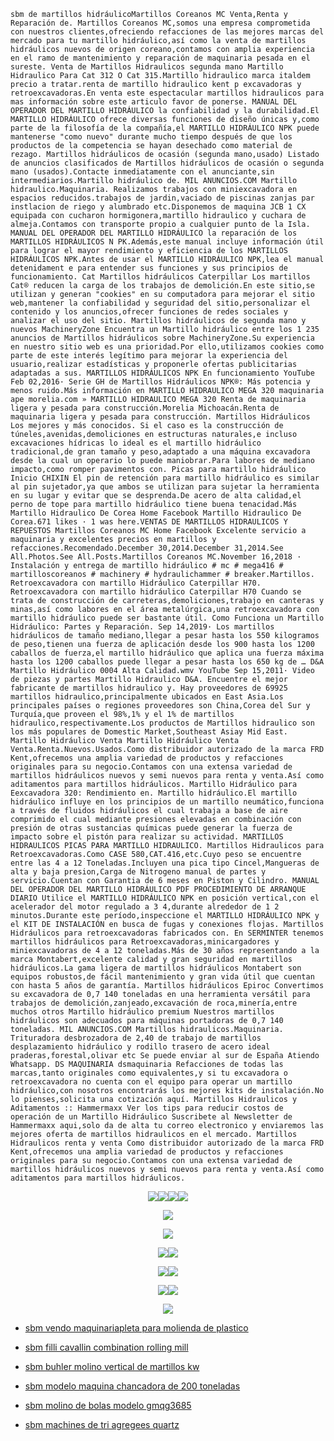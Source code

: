 
```
sbm de martillos hidráulicoMartillos Coreanos MC Venta,Renta y Reparación de. Martillos Coreanos MC,somos una empresa comprometida con nuestros clientes,ofreciendo refacciones de las mejores marcas del mercado para tu martillo hidráulico,así como la venta de martillos hidráulicos nuevos de origen coreano,contamos con amplia experiencia en el ramo de mantenimiento y reparación de maquinaria pesada en el sureste. Venta de Martillos Hidraulicos segunda mano Martillo Hidraulico Para Cat 312 O Cat 315.Martillo hidraulico marca italdem precio a tratar.renta de martillo hidraulico kent p excavadoras y retroexcavadoras.En venta este espectacular martillos hidraulicos para mas información sobre este articulo favor de ponerse. MANUAL DEL OPERADOR DEL MARTILLO HIDRÁULICO la confiabilidad y la durabilidad.El MARTILLO HIDRÁULICO ofrece diversas funciones de diseño únicas y,como parte de la filosofía de la compañía,el MARTILLO HIDRÁULICO NPK puede mantenerse "como nuevo" durante mucho tiempo después de que los productos de la competencia se hayan desechado como material de rezago. Martillos hidráulicos de ocasión (segunda mano,usado) Listado de anuncios clasificados de Martillos hidráulicos de ocasión o segunda mano (usados).Contacte inmediatamente con el anunciante,sin intermediarios.Martillo hidráulico de. MIL ANUNCIOS.COM Martillo hidraulico.Maquinaria. Realizamos trabajos con miniexcavadora en espacios reducidos.trabajos de jardin,vaciado de piscinas zanjas par instlacion de riego y alumbrado etc.Disponemos de maquina JCB 1 CX equipada con cucharon hormigonera,martillo hidraulico y cuchara de almeja.Contamos con transporte propio a cualquier punto de la Isla. MANUAL DEL OPERADOR DEL MARTILLO HIDRÁULICO la reparación de los MARTILLOS HIDRÁULICOS N PK.Además,este manual incluye información útil para lograr el mayor rendimiento y eficiencia de los MARTILLOS HIDRÁULICOS NPK.Antes de usar el MARTILLO HIDRÁULICO NPK,lea el manual detenidament e para entender sus funciones y sus principios de funcionamiento. Cat Martillos hidráulicos Caterpillar Los martillos Cat® reducen la carga de los trabajos de demolición.En este sitio,se utilizan y generan "cookies" en su computadora para mejorar el sitio web,mantener la confiabilidad y seguridad del sitio,personalizar el contenido y los anuncios,ofrecer funciones de redes sociales y analizar el uso del sitio. Martillos hidráulicos de segunda mano y nuevos MachineryZone Encuentra un Martillo hidráulico entre los 1 235 anuncios de Martillos hidráulicos sobre MachineryZone.Su experiencia en nuestro sitio web es una prioridad.Por ello,utilizamos cookies como parte de este interés legítimo para mejorar la experiencia del usuario,realizar estadísticas y proponerle ofertas publicitarias adaptadas a sus. MARTILLOS HIDRÁULICOS NPK En funcionamiento YouTube Feb 02,2016· Serie GH de Martillos Hidráulicos NPK®: Más potencia y menos ruido.Más información en MARTILLO HIDRAULICO MEGA 320 maquinaria ape morelia.com » MARTILLO HIDRAULICO MEGA 320 Renta de maquinaria ligera y pesada para construcción.Morelia Michoacán.Renta de maquinaria ligera y pesada para construcción. Martillos Hidráulicos Los mejores y más conocidos. Si el caso es la construcción de túneles,avenidas,demoliciones en estructuras naturales,e incluso excavaciones hídricas lo ideal es el martillo hidráulico tradicional,de gran tamaño y peso,adaptado a una máquina excavadora desde la cual un operario lo puede maniobrar.Para labores de mediano impacto,como romper pavimentos con. Picas para martillo hidráulico Inicio CHIXIN El pin de retención para martillo hidráulico es similar al pin sujetador,ya que ambos se utilizan para sujetar la herramienta en su lugar y evitar que se desprenda.De acero de alta calidad,el perno de tope para martillo hidráulico tiene buena tenacidad.Más Martillo Hidraulico De Corea Home Facebook Martillo Hidraulico De Corea.671 likes · 1 was here.VENTAS DE MARTILLOS HIDRAULICOS Y REPUESTOS Martillos Coreanos MC Home Facebook Excelente servicio a maquinaria y excelentes precios en martillos y refacciones.Recomendado.December 30,2014.December 31,2014.See All.Photos.See All.Posts.Martillos Coreanos MC.November 16,2018 · Instalación y entrega de martillo hidráulico # mc # mega416 # martilloscoreanos # machinery # hydraulichammer # breaker.Martillos. Retroexcavadora con martillo Hidráulico Caterpillar H70. Retroexcavadora con martillo hidráulico Caterpillar H70 Cuando se trata de construcción de carreteras,demoliciones,trabajo en canteras y minas,así como labores en el área metalúrgica,una retroexcavadora con martillo hidráulico puede ser bastante útil. Como Funciona un Martillo Hidráulico: Partes y Reparación. Sep 14,2019· Los martillos hidráulicos de tamaño mediano,llegar a pesar hasta los 550 kilogramos de peso,tienen una fuerza de aplicación desde los 900 hasta los 1200 caballos de fuerza,el martillo hidráulico que aplica una fuerza máxima hasta los 1200 caballos puede llegar a pesar hasta los 650 kg de … D&A Martillo Hidráulico 0004 Alta Calidad.wmv YouTube Sep 15,2011· Video de piezas y partes Martillo Hidraulico D&A. Encuentre el mejor fabricante de martillos hidraulico y. Hay proveedores de 69925 martillos hidraulico,principalmente ubicados en East Asia.Los principales países o regiones proveedores son China,Corea del Sur y Turquía,que proveen el 98%,1% y el 1% de martillos hidraulico,respectivamente.Los productos de Martillos hidraulico son los más populares de Domestic Market,Southeast Asiay Mid East. Martillo Hidráulico Venta Martillo Hidráulico Venta Venta.Renta.Nuevos.Usados.Como distribuidor autorizado de la marca FRD Kent,ofrecemos una amplia variedad de productos y refacciones originales para su negocio.Contamos con una extensa variedad de martillos hidráulicos nuevos y semi nuevos para renta y venta.Así como aditamentos para martillos hidráulicos. Martillo Hidráulico para Eexcavadora 320: Rendimiento en. Martillo hidráulico.El martillo hidráulico influye en los principios de un martillo neumático,funciona a través de fluidos hidráulicos el cual trabaja a base de aire comprimido el cual mediante presiones elevadas en combinación con presión de otras sustancias químicas puede generar la fuerza de impacto sobre el pistón para realizar su actividad. MARTILLOS HIDRAULICOS PICAS PARA MARTILLO HIDRAULICO. Martillos Hidraulicos para Retroexcavadoras.Como CASE 580,CAT.416,etc.Cuyo peso se encuentre entre las 4 a 12 Toneladas.Incluyen una pica tipo Cincel,Mangueras de alta y baja presion,Carga de Nitrogeno manual de partes y servicio.Cuentan con Garantia de 6 meses en Piston y Cilindro. MANUAL DEL OPERADOR DEL MARTILLO HIDRÁULICO PDF PROCEDIMIENTO DE ARRANQUE DIARIO Utilice el MARTILLO HIDRÁULICO NPK en posición vertical,con el acelerador del motor regulado a 3 4,durante alrededor de 1 2 minutos.Durante este período,inspeccione el MARTILLO HIDRÁULICO NPK y el KIT DE INSTALACIÓN en busca de fugas y conexiones flojas. Martillos Hidráulicos para retroexcavadoras fabricados con. En SERMINTER tenemos martillos hidráulicos para Retroexcavadoras,minicargadores y miniexcavadoras de 4 a 12 toneladas.Más de 30 años representando a la marca Montabert,excelente calidad y gran seguridad en martillos hidráulicos.La gama ligera de martillos hidráulicos Montabert son equipos robustos,de fácil mantenimiento y gran vida útil que cuentan con hasta 5 años de garantía. Martillos hidráulicos Epiroc Convertimos su excavadora de 0,7 140 toneladas en una herramienta versátil para trabajos de demolición,zanjeado,excavación de roca,minería,entre muchos otros Martillo hidráulico premium Nuestros martillos hidráulicos son adecuados para máquinas portadoras de 0,7 140 toneladas. MIL ANUNCIOS.COM Martillos hidraulicos.Maquinaria. Trituradora desbrozadora de 2,40 de trabajo de martillos desplazamiento hidráulico y rodillo trasero de acero ideal praderas,forestal,olivar etc Se puede enviar al sur de España Atiendo Whatsapp. DS MAQUINARIA dsmaquinaria Refacciones de todas las marcas,tanto originales como equivalentes,y si tu excavadora o retroexcavadora no cuenta con el equipo para operar un martillo hidráulico,con nosotros encontrarás los mejores kits de instalación.No lo pienses,solicita una cotización aquí. Martillos Hidraulicos y Aditamentos :: Hammermaxx Ver los tips para reducir costos de operación de un Martillo Hidráulico Suscribete al Newsletter de Hammermaxx aqui,solo da de alta tu correo electronico y enviaremos las mejores oferta de martillos hidraulicos en el mercado. Martillos Hidraulicos renta y venta Como distribuidor autorizado de la marca FRD Kent,ofrecemos una amplia variedad de productos y refacciones originales para su negocio.Contamos con una extensa variedad de martillos hidráulicos nuevos y semi nuevos para renta y venta.Así como aditamentos para martillos hidráulicos. 
```

<div align="center">

<a href="https://es-mill.shibang-china.com/github&k=sbm+de+martillos+hidr%C3%A1ulico"><img src="https://static.shibang-china.com/es/mill/index.jpg"></a><a href="https://es-mill.shibang-china.com/materials.htmlgithub&k=sbm+de+martillos+hidr%C3%A1ulico"><img src="https://static.shibang-china.com/es/mill/materials.jpg"></a><a href="https://es-mill.shibang-china.com/about.htmlgithub&k=sbm+de+martillos+hidr%C3%A1ulico"><img src="https://static.shibang-china.com/es/mill/about.jpg"></a><a href="https://es-mill.shibang-china.com/contact.htmlgithub&k=sbm+de+martillos+hidr%C3%A1ulico"><img src="https://static.shibang-china.com/es/mill/contact.jpg"></a>

<a href="https://es-mill.shibang-china.com/github&k=sbm+de+martillos+hidr%C3%A1ulico"><img src="https://static.shibang-china.com/es/mill/banner.jpg"></a>

<a href="https://swt.shibang-china.com/github&k=sbm+de+martillos+hidr%C3%A1ulico"><img src="https://static.shibang-china.com/es/mill/chat.jpg"></a>

<a href="https://es-mill.shibang-china.com/products/vertical-roller-mill.htmlgithub&k=sbm+de+martillos+hidr%C3%A1ulico"><img src="https://static.shibang-china.com/es/mill/vertical.jpg"></a><a href="https://es-mill.shibang-china.com/products/raymond-mill.htmlgithub&k=sbm+de+martillos+hidr%C3%A1ulico"><img src="https://static.shibang-china.com/es/mill/raymond.jpg"></a>

<a href="https://es-mill.shibang-china.com/products/ultrafine-grinding-mill.htmlgithub&k=sbm+de+martillos+hidr%C3%A1ulico"><img src="https://static.shibang-china.com/es/mill/ultrafine.jpg"></a><a href="https://es-mill.shibang-china.com/products/trapezium-grinding-mill.htmlgithub&k=sbm+de+martillos+hidr%C3%A1ulico"><img src="https://static.shibang-china.com/es/mill/trapezium.jpg"></a>

<a href="https://es-mill.shibang-china.com/products/ball-mill.htmlgithub&k=sbm+de+martillos+hidr%C3%A1ulico"><img src="https://static.shibang-china.com/es/mill/ball.jpg"></a><a href="https://es-mill.shibang-china.com/products/hammer-mill.htmlgithub&k=sbm+de+martillos+hidr%C3%A1ulico"><img src="https://static.shibang-china.com/es/mill/hammer.jpg"></a>

<a href="https://swt.shibang-china.com/github&k=sbm+de+martillos+hidr%C3%A1ulico"><img src="https://static.shibang-china.com/es/mill/case.jpg"></a>

</div>


* [sbm vendo maquinariapleta para molienda de plastico](sbm%20vendo%20maquinariapleta%20para%20molienda%20de%20plastico.md)

* [sbm filli cavallin combination rolling mill](sbm%20filli%20cavallin%20combination%20rolling%20mill.md)

* [sbm buhler molino vertical de martillos kw](sbm%20buhler%20molino%20vertical%20de%20martillos%20kw.md)

* [sbm modelo maquina chancadora de 200 toneladas](sbm%20modelo%20maquina%20chancadora%20de%20200%20toneladas.md)

* [sbm molino de bolas modelo gmqg3685](sbm%20molino%20de%20bolas%20modelo%20gmqg3685.md)

* [sbm machines de tri agregees quartz](sbm%20machines%20de%20tri%20agregees%20quartz.md)
